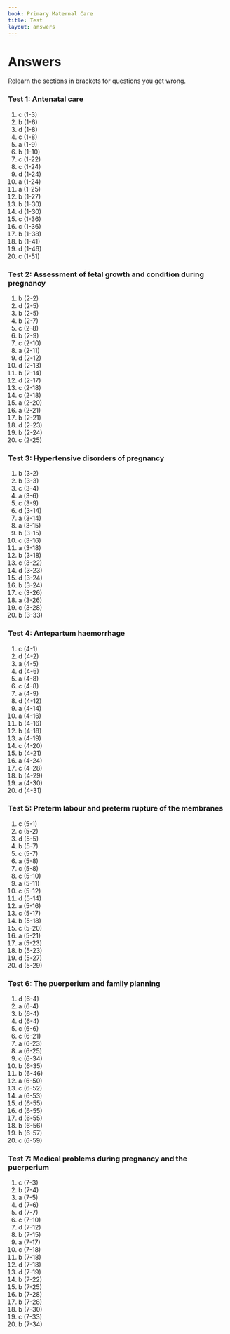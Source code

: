 ```yaml
---
book: Primary Maternal Care
title: Test
layout: answers
---
```


# Answers

Relearn the sections in brackets for questions you get wrong.

### Test 1: Antenatal care

1.	c	(1-3)
2.	b	(1-6)
3.	d	(1-8)
4.	c	(1-8)
5.	a	(1-9)
6.	b	(1-10)
7.	c	(1-22)
8.	c	(1-24)
9.	d	(1-24)
10.	a	(1-24)
11.	a	(1-25)
12.	b	(1-27)
13.	b	(1-30)
14.	d	(1-30)
15.	c	(1-36)
16.	c	(1-36)
17.	b	(1-38)
18.	b	(1-41)
19.	d	(1-46)
20.	c	(1-51)

### Test 2: Assessment of fetal growth and condition during pregnancy

1.	b	(2-2)
2.	d	(2-5)
3.	b	(2-5)
4.	b	(2-7)
5.	c	(2-8)
6.	b	(2-9)
7.	c	(2-10)
8.	a	(2-11)
9.	d	(2-12)
10.	d	(2-13)
11.	b	(2-14)
12.	d	(2-17)
13.	c	(2-18)
14.	c	(2-18)
15.	a	(2-20)
16.	a	(2-21)
17.	b	(2-21)
18.	d	(2-23)
19.	b	(2-24)
20.	c	(2-25)

### Test 3: Hypertensive disorders of pregnancy

1.	b	(3-2)
2.	b	(3-3)
3.	c	(3-4)
4.	a	(3-6)
5.	c	(3-9)
6.	d	(3-14)
7.	a	(3-14)
8.	a	(3-15)
9.	b	(3-15)
10.	c	(3-16)
11.	a	(3-18)
12.	b	(3-18)
13.	c	(3-22)
14.	d	(3-23)
15.	d	(3-24)
16.	b	(3-24)
17.	c	(3-26)
18.	a	(3-26)
19.	c	(3-28)
20.	b	(3-33)

### Test 4: Antepartum haemorrhage

1.	c	(4-1)
2.	d	(4-2)
3.	a	(4-5)
4.	d	(4-6)
5.	a	(4-8)
6.	c	(4-8)
7.	a	(4-9)
8.	d	(4-12)
9.	a	(4-14)
10.	a	(4-16)
11.	b	(4-16)
12.	b	(4-18)
13.	a	(4-19)
14.	c	(4-20)
15.	b	(4-21)
16.	a	(4-24)
17.	c	(4-28)
18.	b	(4-29)
19.	a	(4-30)
20.	d	(4-31)

### Test 5: Preterm labour and preterm rupture of the membranes

1.	c	(5-1)
2.	c	(5-2)
3.	d	(5-5)
4.	b	(5-7)
5.	c	(5-7)
6.	a	(5-8)
7.	c	(5-8)
8.	c	(5-10)
9.	a	(5-11)
10.	c	(5-12)
11.	d	(5-14)
12.	a	(5-16)
13.	c	(5-17)
14.	b	(5-18)
15.	c	(5-20)
16.	a	(5-21)
17.	a	(5-23)
18.	b	(5-23)
19.	d	(5-27)
20.	d	(5-29)

### Test 6: The puerperium and family planning

1.	d	(6-4)
2.	a	(6-4)
3.	b	(6-4)
4.	d	(6-4)
5.	c	(6-6)
6.	c	(6-21)
7.	a	(6-23)
8.	a	(6-25)
9.	c	(6-34)
10.	b	(6-35)
11.	b	(6-46)
12.	a	(6-50)
13.	c	(6-52)
14.	a	(6-53)
15.	d	(6-55)
16.	d	(6-55)
17.	d	(6-55)
18.	b	(6-56)
19.	b	(6-57)
20.	c	(6-59)

### Test 7: Medical problems during pregnancy and the puerperium

1.	c	(7-3)
2.	b	(7-4)
3.	a	(7-5)
4.	d	(7-6)
5.	d	(7-7)
6.	c	(7-10)
7.	d	(7-12)
8.	b	(7-15)
9.	a	(7-17)
10.	c	(7-18)
11.	b	(7-18)
12.	d	(7-18)
13.	d	(7-19)
14.	b	(7-22)
15.	b	(7-25)
16.	b	(7-28)
17.	b	(7-28)
18.	b	(7-30)
19.	c	(7-33)
20.	b	(7-34)